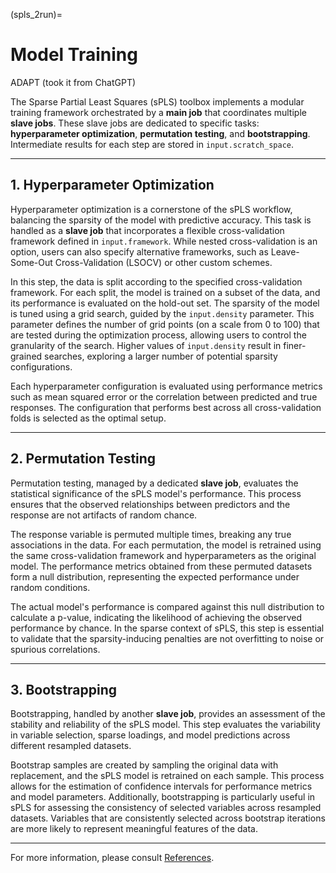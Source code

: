 (spls_2run)=
# Model Training 

ADAPT (took it from ChatGPT) 

The Sparse Partial Least Squares (sPLS) toolbox implements a modular training framework orchestrated by a **main job** that coordinates multiple **slave jobs**. These slave jobs are dedicated to specific tasks: **hyperparameter optimization**, **permutation testing**, and **bootstrapping**. Intermediate results for each step are stored in `input.scratch_space`. 

---

## 1. Hyperparameter Optimization

Hyperparameter optimization is a cornerstone of the sPLS workflow, balancing the sparsity of the model with predictive accuracy. This task is handled as a **slave job** that incorporates a flexible cross-validation framework defined in `input.framework`. While nested cross-validation is an option, users can also specify alternative frameworks, such as Leave-Some-Out Cross-Validation (LSOCV) or other custom schemes.

In this step, the data is split according to the specified cross-validation framework. For each split, the model is trained on a subset of the data, and its performance is evaluated on the hold-out set. The sparsity of the model is tuned using a grid search, guided by the `input.density` parameter. This parameter defines the number of grid points (on a scale from 0 to 100) that are tested during the optimization process, allowing users to control the granularity of the search. Higher values of `input.density` result in finer-grained searches, exploring a larger number of potential sparsity configurations.

Each hyperparameter configuration is evaluated using performance metrics such as mean squared error or the correlation between predicted and true responses. The configuration that performs best across all cross-validation folds is selected as the optimal setup. 

---

## 2. Permutation Testing

Permutation testing, managed by a dedicated **slave job**, evaluates the statistical significance of the sPLS model's performance. This process ensures that the observed relationships between predictors and the response are not artifacts of random chance. 

The response variable is permuted multiple times, breaking any true associations in the data. For each permutation, the model is retrained using the same cross-validation framework and hyperparameters as the original model. The performance metrics obtained from these permuted datasets form a null distribution, representing the expected performance under random conditions.

The actual model's performance is compared against this null distribution to calculate a p-value, indicating the likelihood of achieving the observed performance by chance. In the sparse context of sPLS, this step is essential to validate that the sparsity-inducing penalties are not overfitting to noise or spurious correlations. 

---

## 3. Bootstrapping

Bootstrapping, handled by another **slave job**, provides an assessment of the stability and reliability of the sPLS model. This step evaluates the variability in variable selection, sparse loadings, and model predictions across different resampled datasets.

Bootstrap samples are created by sampling the original data with replacement, and the sPLS model is retrained on each sample. This process allows for the estimation of confidence intervals for performance metrics and model parameters. Additionally, bootstrapping is particularly useful in sPLS for assessing the consistency of selected variables across resampled datasets. Variables that are consistently selected across bootstrap iterations are more likely to represent meaningful features of the data.

---


For more information, please consult [References](references.md).
